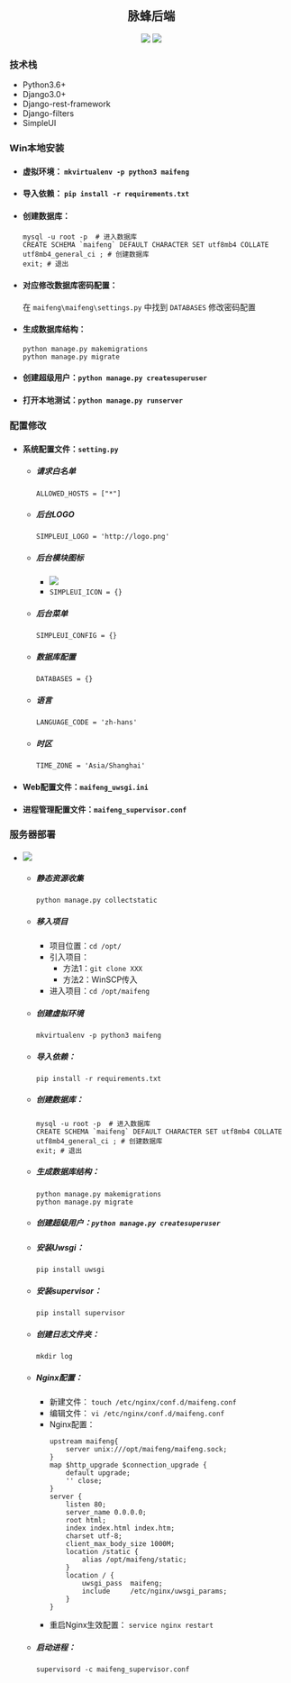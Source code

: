 <div style="text-align: center;">

## 脉蜂后端

[![](https://img.shields.io/badge/MaiFeng-V1.0.0-gray.svg?longCache=true&colorB=orange)](https://github.com/MarkSamle/MaiFeng) [![](https://img.shields.io/badge/MaiFengDoc-EN-gray.svg?longCache=true&colorB=green)](README-EN.md)
</div>

### 技术栈

+ Python3.6+
+ Django3.0+
+ Django-rest-framework
+ Django-filters
+ SimpleUI

### Win本地安装

+ #### 虚拟环境： `mkvirtualenv -p python3 maifeng`
+ #### 导入依赖： `pip install -r requirements.txt`
+ #### 创建数据库：
    ```
    mysql -u root -p  # 进入数据库
    CREATE SCHEMA `maifeng` DEFAULT CHARACTER SET utf8mb4 COLLATE utf8mb4_general_ci ; # 创建数据库
    exit; # 退出
    ```
+ #### 对应修改数据库密码配置：
    在 `maifeng\maifeng\settings.py` 中找到 `DATABASES` 修改密码配置
+ #### 生成数据库结构：
    ```
    python manage.py makemigrations 
    python manage.py migrate
    ```
+ #### 创建超级用户：`python manage.py createsuperuser`
+ #### 打开本地测试：`python manage.py runserver`

### 配置修改
+ #### 系统配置文件：`setting.py`
    + ##### 请求白名单
        `ALLOWED_HOSTS = ["*"]`
    + ##### 后台LOGO
        `SIMPLEUI_LOGO = 'http://logo.png'`
    + ##### 后台模块图标 
        + [![](https://img.shields.io/badge/获取图标-fontawesome-gray.svg?longCache=true&colorB=lightgreen)](https://fontawesome.com/v5/search?m=free)
        + `SIMPLEUI_ICON = {}` 
    + ##### 后台菜单
        `SIMPLEUI_CONFIG = {}`
    + ##### 数据库配置
        `DATABASES = {}`
    + ##### 语言
        `LANGUAGE_CODE = 'zh-hans'`
    + ##### 时区
        `TIME_ZONE = 'Asia/Shanghai'`
+ #### Web配置文件：`maifeng_uwsgi.ini`
+ #### 进程管理配置文件：`maifeng_supervisor.conf`
    
### 服务器部署 
+ #### [![](https://img.shields.io/badge/Ubuntu-18.04/20.04-gray.svg?longCache=true&colorB=red)](https://ubuntu.com)
    + ##### 静态资源收集
        `python manage.py collectstatic`
    + ##### 移入项目
        + 项目位置：`cd /opt/`
        + 引入项目：
            + 方法1：`git clone XXX` 
            + 方法2：WinSCP传入
        + 进入项目：`cd /opt/maifeng`
    + ##### 创建虚拟环境
        `mkvirtualenv -p python3 maifeng`
    + ##### 导入依赖： 
        `pip install -r requirements.txt`
    + ##### 创建数据库：
        ```
        mysql -u root -p  # 进入数据库
        CREATE SCHEMA `maifeng` DEFAULT CHARACTER SET utf8mb4 COLLATE utf8mb4_general_ci ; # 创建数据库
        exit; # 退出
        ```
    + ##### 生成数据库结构：
        ```
        python manage.py makemigrations 
        python manage.py migrate
        ```
    + ##### 创建超级用户：`python manage.py createsuperuser`
    + ##### 安装Uwsgi：
        `pip install uwsgi`
    + ##### 安装supervisor：
        `pip install supervisor`
    + ##### 创建日志文件夹：
        `mkdir log`
    + ##### Nginx配置：
        + 新建文件：
            `touch /etc/nginx/conf.d/maifeng.conf`
        + 编辑文件：
            `vi /etc/nginx/conf.d/maifeng.conf`
        + Nginx配置：
            ```
            upstream maifeng{
                server unix:///opt/maifeng/maifeng.sock;
            }
            map $http_upgrade $connection_upgrade {
                default upgrade;
                '' close;
            }
            server {
                listen 80;
                server_name 0.0.0.0;
                root html;
                index index.html index.htm;
                charset utf-8;
                client_max_body_size 1000M;
                location /static {
                    alias /opt/maifeng/static;
                }
                location / {
                    uwsgi_pass  maifeng;
                    include     /etc/nginx/uwsgi_params;
                }
            }
            ```
        + 重启Nginx生效配置：
            `service nginx restart`
    + ##### 启动进程：
        `supervisord -c maifeng_supervisor.conf`
